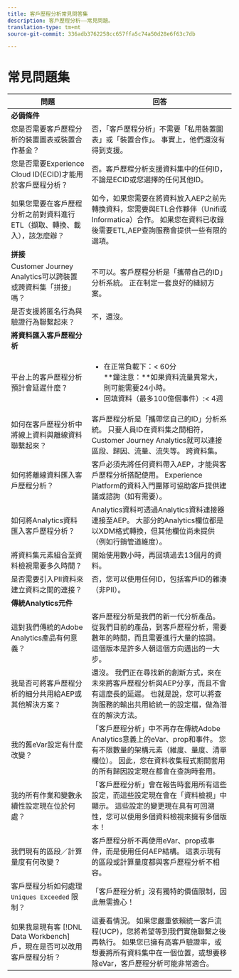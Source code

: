 ```yaml
---
title: 客戶歷程分析常見問答集
description: 客戶歷程分析——常見問題。
translation-type: tm+mt
source-git-commit: 336adb3762258cc657ffa5c74a50d28e6f63c7db

---
```



# 常見問題集

| 問題 | 回答 |
|---|---|
| **必備條件** |  |
| 您是否需要客戶歷程分析的裝置圖表或裝置合作基金？ | 否，「客戶歷程分析」不需要「私用裝置圖表」或「裝置合作」。 事實上，他們還沒有得到支援。 |
| 您是否需要Experience Cloud ID(ECID)才能用於客戶歷程分析？ | 否。客戶歷程分析支援資料集中的任何ID，不論是ECID或您選擇的任何其他ID。 |
| 如果您需要在客戶歷程分析之前對資料進行ETL（擷取、轉換、載入），該怎麼辦？ | 如今，如果您需要在將資料放入AEP之前先轉換資料，您需要與ETL合作夥伴（Unifi或Informatica）合作。 如果您在資料已收錄後需要ETL,AEP查詢服務會提供一些有限的選項。 |
| **拼接** |  |
| Customer Journey Analytics可以跨裝置或跨資料集「拼接」嗎？ | 不可以。客戶歷程分析是「攜帶自己的ID」分析系統。 正在制定一套良好的縫紉方案。 |
| 是否支援將匿名行為與驗證行為聯繫起來？ | 不，還沒。 |
| **將資料匯入客戶歷程分析** |  |
| 平台上的客戶歷程分析預計會延遲什麼？ | <ul><li>在正常負載下：&lt; 60分<br>**鐘注意：**如果資料流量異常大，則可能需要24小時。</li><li>回填資料（最多100億個事件）:&lt; 4週</li></ul> |
| 如何在客戶歷程分析中將線上資料與離線資料聯繫起來？ | 客戶歷程分析是「攜帶您自己的ID」分析系統。 只要人員ID在資料集之間相符，Customer Journey Analytics就可以連接區段、歸因、流量、流失等。 跨資料集。 |
| 如何將離線資料匯入客戶歷程分析？ | 客戶必須先將任何資料帶入AEP，才能與客戶歷程分析搭配使用。 Experience Platform的資料入門團隊可協助客戶提供建議或諮詢（如有需要）。 |
| 如何將Analytics資料匯入客戶歷程分析？ | Analytics資料可透過Analytics資料連接器連接至AEP。 大部分的Analytics欄位都是以XDM格式轉換，但其他欄位尚未提供（例如行銷管道維度）。 |
| 將資料集元素組合至資料檢視需要多久時間？ | 開始使用數小時，再回填過去13個月的資料。 |
| 是否需要引入PII資料來建立資料之間的連接？ | 否，您可以使用任何ID，包括客戶ID的雜湊（非PII）。 |
| **傳統Analytics元件** |  |
| 這對我們傳統的Adobe Analytics產品有何意義？ | 客戶歷程分析是我們的新一代分析產品。 從我們目前的產品，到客戶歷程分析，需要數年的時間，而且需要進行大量的協調。 這個版本是許多人朝這個方向邁出的一大步。 |
| 我是否可將客戶歷程分析的細分共用給AEP或其他解決方案？ | 還沒。 我們正在尋找新的創新方式，來在未來將客戶歷程分析與AEP分享，而且不會有這麼長的延遲。 也就是說，您可以將查詢服務的輸出共用給統一的設定檔，做為潛在的解決方法。 |
| 我的舊eVar設定有什麼改變？ | 「客戶歷程分析」中不再存在傳統Adobe Analytics意義上的eVar、prop和事件。 您有不限數量的架構元素（維度、量度、清單欄位）。 因此，您在資料收集程式期間套用的所有歸因設定現在都會在查詢時套用。 |
| 我的所有作業和變數永續性設定現在位於何處？ | 「客戶歷程分析」會在報告時套用所有這些設定，而這些設定現在會在「資料檢視」中顯示。 這些設定的變更現在具有可回溯性，您可以使用多個資料檢視來擁有多個版本！ |
| 我們現有的區段／計算量度有何改變？ | 客戶歷程分析不再使用eVar、prop或事件，而是使用任何AEP結構。 這表示現有的區段或計算量度都與客戶歷程分析不相容。 |
| 客戶歷程分析如何處理 `Uniques Exceeded` 限制？ | 「客戶歷程分析」沒有獨特的價值限制，因此無需擔心！ |
| 如果我是現有客 [!DNL Data Workbench] 戶，現在是否可以改用客戶歷程分析？ | 這要看情況。 如果您嚴重依賴統一客戶流程(UCP)，您將希望等到我們實施聯繫之後再執行。 如果您已擁有高客戶驗證率，或想要將所有資料集中在一個位置，或想要移除eVar，客戶歷程分析可能非常適合。 |

